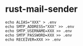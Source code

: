 # rust-mail-sender

```
echo ALIAS="XXX" > .env
echo SMTP_ADDRESS="XXX" >> .env
echo SMTP_USERNAME=XXX >> .env
echo SMTP_PASSWORD=XXX >> .env
echo RECEIVER=XXX >> .env
```